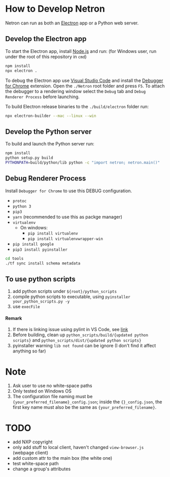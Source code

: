 # How to Develop Netron

Netron can run as both an [Electron](https://electronjs.org) app or a Python web server.

## Develop the Electron app

To start the Electron app, install [Node.js](https://nodejs.org) and run:  (for Windows user, run under the root of this repository in `cmd`)

```bash
npm install
npx electron .
```

To debug the Electron app use [Visual Studio Code](https://code.visualstudio.com) and install the [Debugger for Chrome](https://marketplace.visualstudio.com/items?itemName=msjsdiag.debugger-for-chrome) extension. Open the `./Netron` root folder and press `F5`. To attach the debugger to a rendering window select the `Debug` tab and `Debug Renderer Process` before launching.

To build Electron release binaries to the `./build/electron` folder run:

```bash
npx electron-builder --mac --linux --win
```

## Develop the Python server

To build and launch the Python server run:

```bash
npm install
python setup.py build
PYTHONPATH=build/python/lib python -c "import netron; netron.main()"
```

## Debug Renderer Process
Install `Debugger for Chrome` to use this DEBUG configuration.
- `protoc`
- `python 3`
- `pip3`
- `yarn` (recommended to use this as packge manager)
- `virtualenv`
    - On windows:
        - `pip install virtualenv`
        - `pip install virtualenvwrapper-win`
- `pip install google`
- `pip3 install pyinstaller`

```bash
cd tools
./tf sync install schema metadata
```

## To use python scripts
1. add python scripts under `${root}/python_scripts`
2. compile python scripts to executable, using `pyinstaller your_python_scripts.py -y`
3. use `execFile`

#### Remark
1. If there is linking issue using pylint in VS Code, see [link](https://stackoverflow.com/a/50432805/10620764)
2. Before building, clean up `python_scripts/build/{updated python scripts}` and `python_scripts/dist/{updated python scripts}`
3. pyinstaller warning `lib not found` can be ignore (I don't find it affect anything so far)


# Note
1. Ask user to use no white-space paths
2. Only tested on Windows OS
3. The configuration file naming must be `{your_preferred_filename}_config.json`; inside the `{}_config.json`, the first key name must also be the same as `{your_preferred_filename}`.

# TODO
- add NXP copyright
- only add stuff to local client, haven't changed `view-browser.js` (webpage client) 
- add custom attr to the main box (the white one)
- test white-space path
- change a group's attributes
